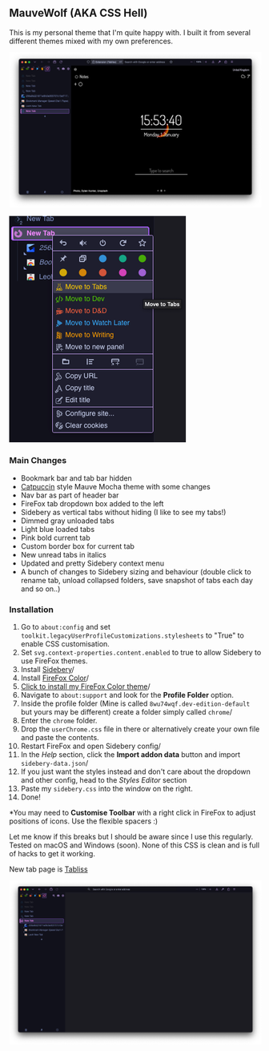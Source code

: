 ## MauveWolf (AKA CSS Hell)

This is my personal theme that I'm quite happy with. I built it from several different themes mixed with my own preferences. 


![image](images/screenshot-firefox1.png)

![image](images/dropdown-menu.png)

### Main Changes
- Bookmark bar and tab bar hidden
- [Catpuccin](https://github.com/catppuccin/firefox) style Mauve Mocha theme with some changes
- Nav bar as part of header bar
- FireFox tab dropdown box added to the left
- Sidebery as vertical tabs without hiding (I like to see my tabs!)
- Dimmed gray unloaded tabs
- Light blue loaded tabs
- Pink bold current tab
- Custom border box for current tab
- New unread tabs in italics
- Updated and pretty Sidebery context menu
- A bunch of changes to Sidebery sizing and behaviour (double click to rename tab, unload collapsed folders, save snapshot of tabs each day and so on..)


### Installation
1. Go to `about:config` and set `toolkit.legacyUserProfileCustomizations.stylesheets` to "True" to enable CSS customisation.
2. Set `svg.context-properties.content.enabled` to true to allow Sidebery to use FireFox themes.
3. Install [Sidebery](https://addons.mozilla.org/en-GB/firefox/addon/sidebery/)/
4. Install [FireFox Color](https://color.firefox.com/)/
5. [Click to install my FireFox Color theme](https://color.firefox.com/?theme=XQAAAAJqBAAAAAAAAABBqYhm849SCicxcUd1M38oKRicm6da8pDHi8ajvXVSk7how0XG5K6BSwejFQMVPBLwKXE-jNNeM2ACdvS7L-Wxr3cCoBlZ6agKWbmlfjAucoLmnm6KCC6C4nASML-68VTMPZ7V-Tr3910_P25TunJ74NbtznlDtthN80lAknQFJjRI21Fn3xC6Pq442NWeyPyYpsp2l7LmJi4l7igH5BrTgD8y-Npju0TEjHgtrGYqQXbg7h59xvP9m2wMW2tJdpkOGysJ7-_fOmo55XJR0IQDem_LJXvsQecATkI4WVyOgG5B-2QY94OSGZXZxfhZTjDUb8qKHxVmFZYRK67Ge_qU6a6nIQ9C51xmRPrWEP4CZrE4VGGYcIMiqAT877JkeERgvZrSECkXGSR9Ov5v7Z0xIjqd6PR-pEJoX3NQbOWGJCfbpV8oqPGoPrFN4cvumDMWe_DJ6ajydJiBYCJJXyvM1uunW_AJvly4sPVjsEbTCJZ8qLA8N2YENK-xf8CS5KJmMW8cmnETw6qPb2H9C0XCMOF3m85MKybhatYaJ6dY6WnM7DgNLYqgM2fpM5q2gWPKkDhWOgT7K8HmQ4xB-7BpwFJHYmHDW0Yy_-0Ul4A)/
6. Navigate to `about:support` and look for the **Profile Folder** option.
7. Inside the profile folder (Mine is called `8wu74wqf.dev-edition-default` but yours may be different) create a folder simply called `chrome`/
8. Enter the `chrome` folder.
9. Drop the `userChrome.css` file in there or alternatively create your own file and paste the contents.
10. Restart FireFox and open Sidebery config/
11. In the *Help* section, click the **Import addon data** button and import `sidebery-data.json`/
12. If you just want the styles instead and don't care about the dropdown and other config, head to the *Styles Editor* section
13. Paste my `sidebery.css` into the window on the right.
14. Done!

*You may need to **Customise Toolbar** with a right click in FireFox to adjust positions of icons. Use the flexible spacers :)

Let me know if this breaks but I should be aware since I use this regularly. Tested on macOS and Windows (soon). None of this CSS is clean and is full of hacks to get it working.

New tab page is [Tabliss](https://tabliss.io/)



![image](images/screenshot-firefox2.png)
